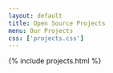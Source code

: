 ```yaml
---
layout: default
title: Open Source Projects
menu: Our Projects
css: ['projects.css']
---
```


{% include projects.html %}
